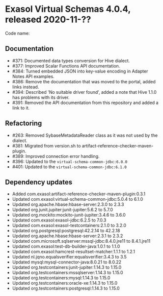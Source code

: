 # Exasol Virtual Schemas 4.0.4, released 2020-11-??

Code name:

## Documentation

* #371: Documented data types conversion for Hive dialect.
* #377: Improved Scalar Functions API documentation.	
* #384: Turned embedded JSON into key-value encoding in Adapter Notes API examples.	
* #386: Remove the documentation that was moved to the portal, added links instead.
* #394: Described 'No  suitable driver found', added a note that Hive 1.1.0 has problems with its driver.
* #391: Removed the API documentation from this repository and added a link to it.

## Refactoring

* #263: Removed SybaseMetadataReader class as it was not used by the dialect.
* #381: Migrated from version.sh to artifact-reference-checker-maven-plugin.
* #389: Improved connection error handling.
* #396: Updated to the `virtual-schema-common-jdbc:6.0.0`
* #401: Updated to the `virtual-schema-common-jdbc:6.1.0`

## Dependency updates

* Added com.exasol:artifact-reference-checker-maven-plugin:0.3.1
* Updated com.exasol:virtual-schema-common-jdbc:5.0.4 to 6.1.0
* Updated org.apache.hbase:hbase-server:2.3.0 to 2.3.3
* Updated org.junit.jupiter:junit-jupiter:5.6.2 to 5.7.0
* Updated org.mockito:mockito-junit-jupiter:3.4.6 to 3.6.0
* Updated com.exasol:exasol-jdbc:6.2.5 to 7.0.3
* Updated com.exasol:exasol-testcontainers:2.1.0 to 3.2.0
* Updated org.postgresql:postgresql:42.2.14 to 42.2.18
* Updated org.apache.hbase:hbase-server:2.3.1 to 2.3.2
* Updated com.microsoft.sqlserver:mssql-jdbc:8.4.0.jre11 to 8.4.1.jre11
* Updated com.exasol:test-db-builder-java:1.0.1 to 1.1.0
* Updated com.exasol:hamcrest-resultset-matcher:1.1.1 to 1.2.1
* Updated nl.jqno.equalsverifier:equalsverifier:3.4.3 to 3.5
* Updated mysql:mysql-connector-java:8.0.21 to 8.0.22
* Updated org.testcontainers:junit-jupiter:1.14.3 to 1.15.0
* Updated org.testcontainers:mssqlserver:1.14.3 to 1.15.0
* Updated org.testcontainers:mysql:1.14.3 to 1.15.0
* Updated org.testcontainers:oracle-xe:1.14.3 to 1.15.0
* Updated org.testcontainers:postgresql:1.14.3 to 1.15.0